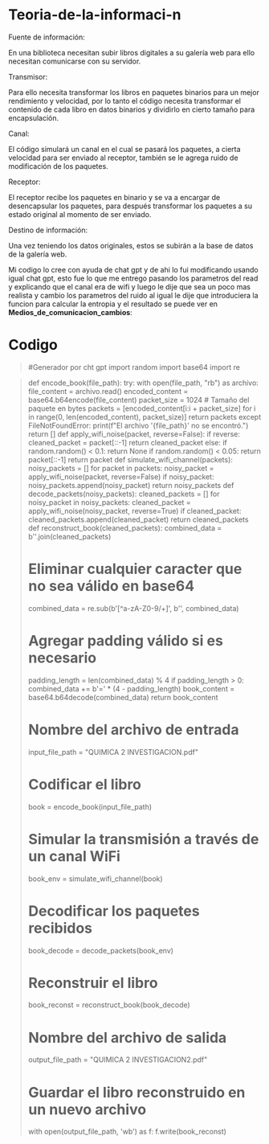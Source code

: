# Teoria-de-la-informaci-n

Fuente de información: 

En una biblioteca necesitan subir  libros digitales a su galería web para ello necesitan comunicarse con su servidor.

Transmisor:

Para ello necesita transformar los libros en paquetes binarios para un mejor rendimiento y velocidad, por lo tanto el código necesita transformar el contenido de cada libro en datos binarios y dividirlo en cierto tamaño para encapsulación.

Canal:

El código simulará un canal en el cual se pasará los paquetes, a cierta velocidad para ser enviado al receptor, también se le agrega ruido de modificación de los paquetes.

Receptor:

El receptor recibe los paquetes en binario y se va a encargar de desencapsular los paquetes, para después transformar los paquetes a su estado original al momento de ser enviado.

Destino de información:

Una vez teniendo los datos originales, estos se subirán a la base de datos de la galería web.



Mi codigo lo cree con ayuda de chat gpt y de ahi lo fui modificando usando igual chat gpt, esto fue lo que me entrego pasando los parametros del read y explicando que el canal era de wifi y luego le dije que sea un poco mas realista y cambio los parametros del ruido al igual le dije que introduciera la funcion para calcular la entropia y el resultado se puede ver en  **Medios_de_comunicacion_cambios**: 




# Codigo
 > #Generador por cht gpt
>  import random
>  import base64
>  import re

>  def encode_book(file_path):
>     try:
>         with open(file_path, "rb") as archivo:
>            file_content = archivo.read()
>             encoded_content = base64.b64encode(file_content)
>        packet_size = 1024  # Tamaño del paquete en bytes
>        packets = [encoded_content[i:i + packet_size] for i in range(0, len(encoded_content), packet_size)]
>        return packets
>    except FileNotFoundError:
>        print(f"El archivo '{file_path}' no se encontró.")
>        return []
>  def apply_wifi_noise(packet, reverse=False):
>    if reverse:
>        cleaned_packet = packet[::-1]
>        return cleaned_packet
>    else:
>        if random.random() < 0.1:
>            return None
>        if random.random() < 0.05:
>            return packet[::-1]
>        return packet
>  def simulate_wifi_channel(packets):
>    noisy_packets = []
>    for packet in packets:
>        noisy_packet = apply_wifi_noise(packet, reverse=False)
>        if noisy_packet:
>            noisy_packets.append(noisy_packet)
>    return noisy_packets
>  def decode_packets(noisy_packets):
>    cleaned_packets = []
>    for noisy_packet in noisy_packets:
>        cleaned_packet = apply_wifi_noise(noisy_packet, reverse=True)
>        if cleaned_packet:
>            cleaned_packets.append(cleaned_packet)
>    return cleaned_packets
>  def reconstruct_book(cleaned_packets):
>    combined_data = b''.join(cleaned_packets)
>    # Eliminar cualquier caracter que no sea válido en base64
>    combined_data = re.sub(b'[^a-zA-Z0-9/+]', b'', combined_data)
>    # Agregar padding válido si es necesario
>    padding_length = len(combined_data) % 4
>    if padding_length > 0:
>        combined_data += b'=' * (4 - padding_length)
>    book_content = base64.b64decode(combined_data)
>    return book_content
>    # Nombre del archivo de entrada
>  input_file_path = "QUIMICA 2 INVESTIGACION.pdf"
>    # Codificar el libro
>  book = encode_book(input_file_path)
>    # Simular la transmisión a través de un canal WiFi
>  book_env = simulate_wifi_channel(book)
>    # Decodificar los paquetes recibidos
>  book_decode = decode_packets(book_env)
>    # Reconstruir el libro
>  book_reconst = reconstruct_book(book_decode)
>    # Nombre del archivo de salida
>  output_file_path = "QUIMICA 2 INVESTIGACION2.pdf"
>    # Guardar el libro reconstruido en un nuevo archivo
>  with open(output_file_path, 'wb') as f:
>    f.write(book_reconst)
